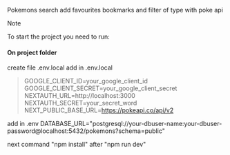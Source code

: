 Pokemons search add favourites bookmarks and filter of type with poke api

> [!NOTE]
> To start the project you need to run:

#### On project folder
create file .env.local
add in .env.local
>
> GOOGLE_CLIENT_ID=your_google_client_id
> GOOGLE_CLIENT_SECRET=your_google_client_secret
> NEXTAUTH_URL=http://localhost:3000
> NEXTAUTH_SECRET=your_secret_word
> NEXT_PUBLIC_BASE_URL=https://pokeapi.co/api/v2
>
add in .env
DATABASE_URL="postgresql://your-dbuser-name:your-dbuser-password@localhost:5432/pokemons?schema=public"
>
next
command "npm install"
after "npm run dev"
